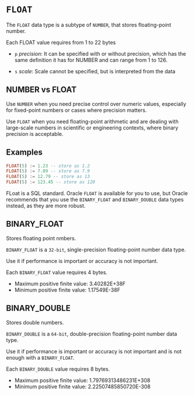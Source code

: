 # `FLOAT`

The `FLOAT` data type is a subtype of `NUMBER`, that stores floating-point number.

Each FLOAT value requires from 1 to 22 bytes

- `p` _precision_: It can be specified with or without precision, which has the same definition it has for NUMBER and can range from 1 to 126.

- `s` _scale_: Scale cannot be specified, but is interpreted from the data

## NUMBER vs FLOAT

Use `NUMBER` when you need precise control over numeric values, especially for fixed-point numbers or cases where precision matters.

Use `FLOAT` when you need floating-point arithmetic and are dealing with large-scale numbers in scientific or engineering contexts, where binary precision is acceptable.

## Examples

```sql
FLOAT(5) := 1.23 -- store as 1.2
FLOAT(5) := 7.89 -- store as 7.9
FLOAT(5) := 12.79 -- store as 13
FLOAT(5) := 123.45 -- store as 120
```

FLoat is a SQL standard. Oracle `FLOAT` is available for you to use, but Oracle recommends that you use the `BINARY_FLOAT` and `BINARY_DOUBLE` data types instead, as they are more robust.

## BINARY_FLOAT

Stores floating point nmbers.

`BINARY_FLOAT` is a `32-bit`, single-precision floating-point number data type.

Use it if performance is important or accuracy is not important.

Each `BINARY_FLOAT` value requires 4 bytes.

- Maximum positive finite value: 3.40282E+38F
- Minimum positive finite value: 1.17549E-38F

## BINARY_DOUBLE

Stores double numbers.

`BINARY_DOUBLE` is a `64-bit`, double-precision floating-point number data type.

Use it if performance is important or accuracy is not important and is not enough with a `BINARY_FLOAT`.

Each `BINARY_DOUBLE` value requires 8 bytes.

- Maximum positive finite value: 1.79769313486231E+308
- Minimum positive finite value: 2.22507485850720E-308
